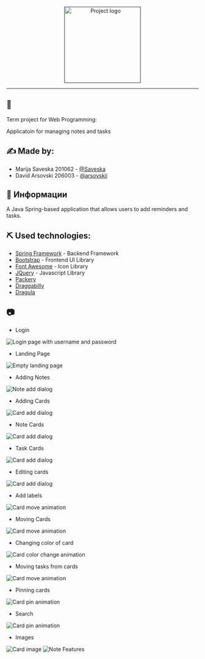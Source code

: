 <p align="center">
  <a href="" rel="noopener">
 <img width=200px src="https://i.imgur.com/5JgVZ55.png" alt="Project logo"></a>
</p>



<div align="center">


</div>

---


## 🧐 

Term project for Web Programming:

Applicatoin for managing notes and tasks

## ✍️ Made by:

- Marija Saveska 201062 - [@Saveska](https://github.com/Saveska)
- David Arsovski 206003 - [@arsovskii](https://github.com/arsovskii)

## 🏁 Информации
A Java Spring-based application that allows users to add reminders and tasks.

## ⛏️ Used technologies:

- [Spring Framework](https://spring.io/) - Backend Framework
- [Bootstrap](https://getbootstrap.com/) - Frontend UI Library
- [Font Awesome](https://fontawesome.com) - Icon Library
- [JQuery](https://jquery.com/) - Javascript Library
- [Packery](https://packery.metafizzy.co/)
- [Draggabilly](https://draggabilly.desandro.com/)
- [Dragula](https://bevacqua.github.io/dragula/) 


## 📷 

- Login

![Login page with username and password](/screenshots/login.png)
- Landing Page

![Empty landing page](/screenshots/landingPage.png)
- Adding Notes

![Note add dialog](/screenshots/newNote.png)
- Adding Cards

![Card add dialog](/screenshots/newTaskCard.png)
- Note Cards

![Card add dialog](/screenshots/note.png)
- Task Cards

![Card add dialog](/screenshots/taskCard.png)
- Editing cards

![Card add dialog](/screenshots/edit.png)
- Add labels

![Card move animation](/screenshots/addLabel.png)
- Moving Cards

![Card move animation](/screenshots/changeOrder.gif)
- Changing color of card

![Card color change animation](/screenshots/colorChange.gif)
- Moving tasks from cards

![Card move animation](/screenshots/changeTaskCard.gif)
- Pinning cards

![Card pin animation](/screenshots/pinCard.gif)
- Search

![Card pin animation](/screenshots/search.png)
- Images

![Card image](/screenshots/image.png)
![Note Features](/screenshots/noteFeatures.png)


